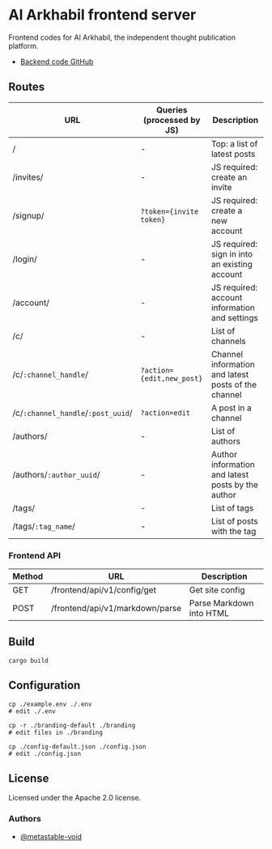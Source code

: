 # Al Arkhabil frontend server

Frontend codes for Al Arkhabil, the independent thought publication platform.

* [Backend code GitHub](https://github.com/metastable-void/alarkhabil-server)

## Routes

URL | Queries (processed by JS) | Description
----|---------|------------
/ | - | Top: a list of latest posts
/invites/ | - | JS required: create an invite
/signup/ | `?token={invite token}` | JS required: create a new account
/login/ | - | JS required: sign in into an existing account
/account/ | - | JS required: account information and settings
/c/ | - | List of channels
/c/`:channel_handle`/ | `?action={edit,new_post}` | Channel information and latest posts of the channel
/c/`:channel_handle`/`:post_uuid`/ | `?action=edit` | A post in a channel
/authors/ | - | List of authors
/authors/`:author_uuid`/ | - | Author information and latest posts by the author
/tags/ | - | List of tags
/tags/`:tag_name`/ | - | List of posts with the tag

### Frontend API

Method | URL | Description
-------|-----|------------
GET | /frontend/api/v1/config/get | Get site config
POST | /frontend/api/v1/markdown/parse | Parse Markdown into HTML

## Build

```
cargo build
```

## Configuration

```
cp ./example.env ./.env
# edit ./.env

cp -r ./branding-default ./branding
# edit files in ./branding

cp ./config-default.json ./config.json
# edit ./config.json
```

## License

Licensed under the Apache 2.0 license.

### Authors

- [@metastable-void](https://github.com/metastable-void)
